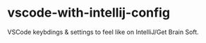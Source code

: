 # vscode-with-intellij-config
VSCode keybdings &amp; settings to feel like on IntelliJ/Get Brain Soft.
